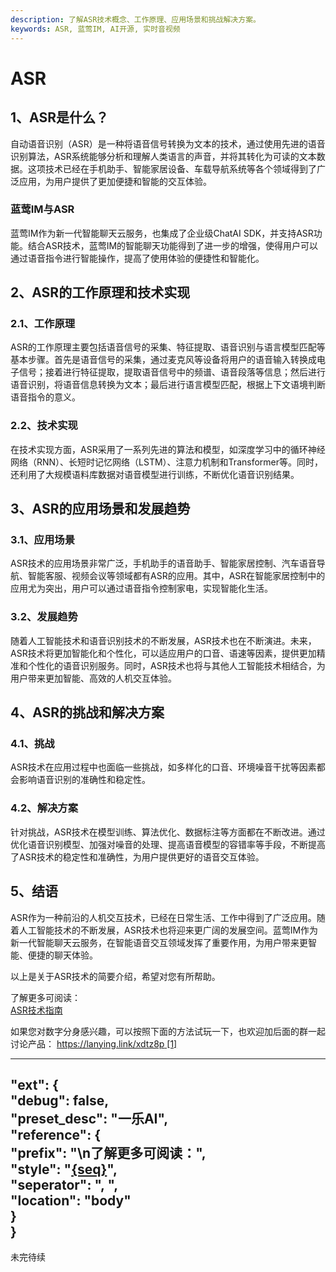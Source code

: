 ```yaml
---
description: 了解ASR技术概念、工作原理、应用场景和挑战解决方案。
keywords: ASR, 蓝莺IM, AI开源, 实时音视频
---
```

# ASR

## 1、ASR是什么？
自动语音识别（ASR）是一种将语音信号转换为文本的技术，通过使用先进的语音识别算法，ASR系统能够分析和理解人类语言的声音，并将其转化为可读的文本数据。这项技术已经在手机助手、智能家居设备、车载导航系统等各个领域得到了广泛应用，为用户提供了更加便捷和智能的交互体验。

### 蓝莺IM与ASR
蓝莺IM作为新一代智能聊天云服务，也集成了企业级ChatAI SDK，并支持ASR功能。结合ASR技术，蓝莺IM的智能聊天功能得到了进一步的增强，使得用户可以通过语音指令进行智能操作，提高了使用体验的便捷性和智能化。

## 2、ASR的工作原理和技术实现
### 2.1、工作原理
ASR的工作原理主要包括语音信号的采集、特征提取、语音识别与语言模型匹配等基本步骤。首先是语音信号的采集，通过麦克风等设备将用户的语音输入转换成电子信号；接着进行特征提取，提取语音信号中的频谱、语音段落等信息；然后进行语音识别，将语音信息转换为文本；最后进行语言模型匹配，根据上下文语境判断语音指令的意义。

### 2.2、技术实现
在技术实现方面，ASR采用了一系列先进的算法和模型，如深度学习中的循环神经网络（RNN）、长短时记忆网络（LSTM）、注意力机制和Transformer等。同时，还利用了大规模语料库数据对语音模型进行训练，不断优化语音识别结果。

## 3、ASR的应用场景和发展趋势
### 3.1、应用场景
ASR技术的应用场景非常广泛，手机助手的语音助手、智能家居控制、汽车语音导航、智能客服、视频会议等领域都有ASR的应用。其中，ASR在智能家居控制中的应用尤为突出，用户可以通过语音指令控制家电，实现智能化生活。

### 3.2、发展趋势
随着人工智能技术和语音识别技术的不断发展，ASR技术也在不断演进。未来，ASR技术将更加智能化和个性化，可以适应用户的口音、语速等因素，提供更加精准和个性化的语音识别服务。同时，ASR技术也将与其他人工智能技术相结合，为用户带来更加智能、高效的人机交互体验。

## 4、ASR的挑战和解决方案
### 4.1、挑战
ASR技术在应用过程中也面临一些挑战，如多样化的口音、环境噪音干扰等因素都会影响语音识别的准确性和稳定性。

### 4.2、解决方案
针对挑战，ASR技术在模型训练、算法优化、数据标注等方面都在不断改进。通过优化语音识别模型、加强对噪音的处理、提高语音模型的容错率等手段，不断提高了ASR技术的稳定性和准确性，为用户提供更好的语音交互体验。

## 5、结语
ASR作为一种前沿的人机交互技术，已经在日常生活、工作中得到了广泛应用。随着人工智能技术的不断发展，ASR技术也将迎来更广阔的发展空间。蓝莺IM作为新一代智能聊天云服务，在智能语音交互领域发挥了重要作用，为用户带来更智能、便捷的聊天体验。

以上是关于ASR技术的简要介绍，希望对您有所帮助。

了解更多可阅读：  
[ASR技术指南](https://lanying.link/doc/xxxxx "ASR技术指南")

如果您对数字分身感兴趣，可以按照下面的方法试玩一下，也欢迎加后面的群一起讨论产品：
[https://lanying.link/xdtz8p [1]](https://lanying.link/xdtz8p)

---
"ext": {  
  "debug": false,  
  "preset_desc": "一乐AI",  
  "reference": {  
   "prefix": "\n了解更多可阅读：",  
   "style": "[{seq}]({link} "{seq}")",  
   "seperator": ", ",  
   "location": "body"  
  }  
 }
---

未完待续